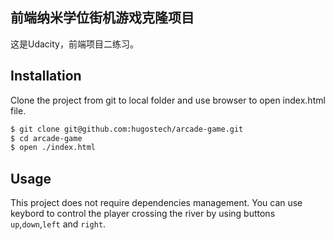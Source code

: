 ## 前端纳米学位街机游戏克隆项目
这是Udacity，前端项目二练习。

Installation
------------
Clone the project from git to local folder and use browser to open index.html file.
```bash
$ git clone git@github.com:hugostech/arcade-game.git
$ cd arcade-game
$ open ./index.html
```

Usage
-----
This project does not require dependencies management. You can use keybord to control the player crossing the river by using buttons `up`,`down`,`left` and `right`.

